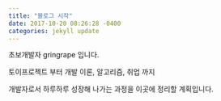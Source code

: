```yaml
---
title: "블로그 시작"
date: 2017-10-20 08:26:28 -0400
categories: jekyll update
---
```


초보개발자 gringrape 입니다.

토이프로젝트 부터 개발 이론, 알고리즘, 취업 까지 

개발자로서 하루하루 성장해 나가는 과정을 이곳에 정리할 계획입니다.

